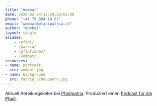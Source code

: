 ```yaml
---
title: "Wombat"
date: 2020-02-24T12:34:32+01:00
phone: "+41 79 884 10 62"
email: "wombat@pfadipatria.ch"
author: "Wombat"
layout: single
aliases:
    - /pfadi/
    - /patria/
    - /pfadfinder/
    - /wombat/
resources:
- name: portrait
  src: wombat.jpg
- name: background
  src: Patria_Schnuppern.jpg
---
```


Aktuell Abteilungsleiter bei [Pfadipatria](https://www.pfadipatria.ch/). Produziert einen [Podcast für die Pfadi](https://ohre.pfadipatria.ch).